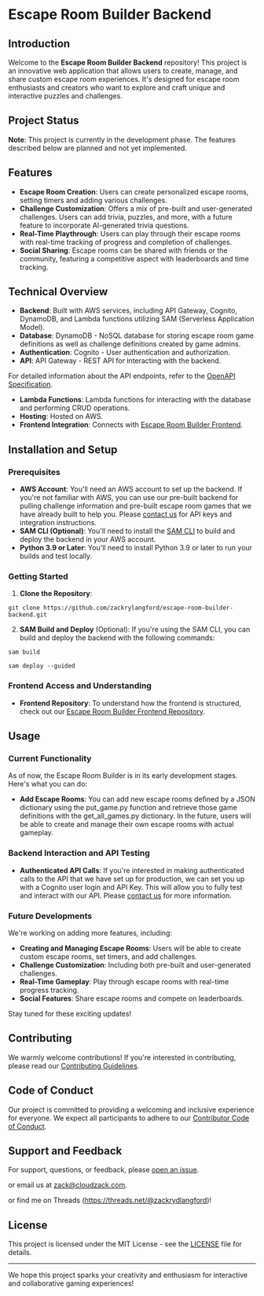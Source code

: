 # Escape Room Builder Backend

## Introduction
Welcome to the **Escape Room Builder Backend** repository! This project is an innovative web application that allows users to create, manage, and share custom escape room experiences. It's designed for escape room enthusiasts and creators who want to explore and craft unique and interactive puzzles and challenges.

## Project Status
**Note**: This project is currently in the development phase. The features described below are planned and not yet implemented.

## Features
- **Escape Room Creation**: Users can create personalized escape rooms, setting timers and adding various challenges.
- **Challenge Customization**: Offers a mix of pre-built and user-generated challenges. Users can add trivia, puzzles, and more, with a future feature to incorporate AI-generated trivia questions.
- **Real-Time Playthrough**: Users can play through their escape rooms with real-time tracking of progress and completion of challenges.
- **Social Sharing**: Escape rooms can be shared with friends or the community, featuring a competitive aspect with leaderboards and time tracking.

## Technical Overview
- **Backend**: Built with AWS services, including API Gateway, Cognito, DynamoDB, and Lambda functions utilizing SAM (Serverless Application Model).
- **Database**: DynamoDB - NoSQL database for storing escape room game definitions as well as challenge definitions created by game admins.
- **Authentication**: Cognito - User authentication and authorization.
- **API**: API Gateway - REST API for interacting with the backend.

For detailed information about the API endpoints, refer to the [OpenAPI Specification](./escape-room-api-spec.yaml).

- **Lambda Functions**: Lambda functions for interacting with the database and performing CRUD operations.
- **Hosting**: Hosted on AWS. 
- **Frontend Integration**: Connects with [Escape Room Builder Frontend](https://github.com/zackrylangford/escape-room-builder-frontend).

## Installation and Setup

### Prerequisites
- **AWS Account**: You'll need an AWS account to set up the backend. If you're not familiar with AWS, you can use our pre-built backend for pulling challenge information and pre-built escape room games that we have already built to help you. Please [contact us](mailto:zack@cloudzack.com) for API keys and integration instructions.
- **SAM CLI (Optional)**: You'll need to install the [SAM CLI](https://docs.aws.amazon.com/serverless-application-model/latest/developerguide/serverless-sam-cli-install.html) to build and deploy the backend in your AWS account.
- **Python 3.9 or Later**: You'll need to install Python 3.9 or later to run your builds and test locally.

### Getting Started
1. **Clone the Repository**:
```
git clone https://github.com/zackrylangford/escape-room-builder-backend.git
```
2. **SAM Build and Deploy** (Optional): If you're using the SAM CLI, you can build and deploy the backend with the following commands:
```
sam build
```
```
sam deploy --guided
```

### Frontend Access and Understanding
- **Frontend Repository**: To understand how the frontend is structured, check out our [Escape Room Builder Frontend Repository](https://github.com/zackrylangford/escape-room-builder-frontend).


## Usage

### Current Functionality
As of now, the Escape Room Builder is in its early development stages. Here's what you can do:
- **Add Escape Rooms**: You can add new escape rooms defined by a JSON dictionary using the put_game.py function and retrieve those game definitions with the get_all_games.py dictionary. In the future, users will be able to create and manage their own escape rooms with actual gameplay.


### Backend Interaction and API Testing
- **Authenticated API Calls**: If you're interested in making authenticated calls to the API that we have set up for production, we can set you up with a Cognito user login and API Key. This will allow you to fully test and interact with our API. Please [contact us](mailto:zack@cloudzack.com) for more information.

### Future Developments
We're working on adding more features, including:
- **Creating and Managing Escape Rooms**: Users will be able to create custom escape rooms, set timers, and add challenges.
- **Challenge Customization**: Including both pre-built and user-generated challenges.
- **Real-Time Gameplay**: Play through escape rooms with real-time progress tracking.
- **Social Features**: Share escape rooms and compete on leaderboards.

Stay tuned for these exciting updates!

## Contributing
We warmly welcome contributions! If you're interested in contributing, please read our [Contributing Guidelines](CONTRIBUTING.md).

## Code of Conduct

Our project is committed to providing a welcoming and inclusive experience for everyone. We expect all participants to adhere to our [Contributor Code of Conduct](CODE_OF_CONDUCT.md).


## Support and Feedback
For support, questions, or feedback, please [open an issue](https://github.com/zackrylangford/escape-room-builder-backend/issues).

or email us at [zack@cloudzack.com](mailto:zack@cloudzack.com).

or find me on Threads (https://threads.net/@zackrydlangford)!

## License
This project is licensed under the MIT License - see the [LICENSE](LICENSE) file for details.

---

We hope this project sparks your creativity and enthusiasm for interactive and collaborative gaming experiences!
